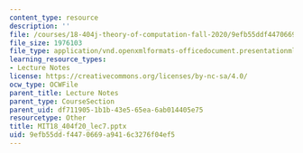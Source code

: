 ```yaml
---
content_type: resource
description: ''
file: /courses/18-404j-theory-of-computation-fall-2020/9efb55ddf4470669a9416c3276f04ef5_MIT18_404f20_lec7.pptx
file_size: 1976103
file_type: application/vnd.openxmlformats-officedocument.presentationml.presentation
learning_resource_types:
- Lecture Notes
license: https://creativecommons.org/licenses/by-nc-sa/4.0/
ocw_type: OCWFile
parent_title: Lecture Notes
parent_type: CourseSection
parent_uid: df711905-1b1b-43e5-65ea-6ab014405e75
resourcetype: Other
title: MIT18_404f20_lec7.pptx
uid: 9efb55dd-f447-0669-a941-6c3276f04ef5
---
```

